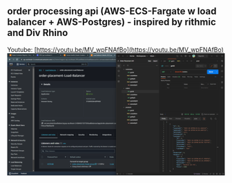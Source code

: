 ## order processing api (AWS-ECS-Fargate w load balancer + AWS-Postgres) - inspired by rithmic and Div Rhino

Youtube: [https://youtu.be/MV_wpFNAfBo](https://youtu.be/MV_wpFNAfBo)
![screenshot](/screeshotpng.png)

